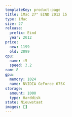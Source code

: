 ```yaml
---
templateKey: product-page
title: iMac 27" EIND 2012 i5
type: iMac
size: 27
release:
  prefix: Eind
  year: 2012
price:
  new: 1199
  old: 2099
cpu:
  name: i5
  speed: 3.2
ram: 8
gpu:
  memory: 1024
  name: NVIDIA GeForce 675X
storage:
  amount: 1000
  type: Harddisk
state: Nieuwstaat
images: []
---
```


